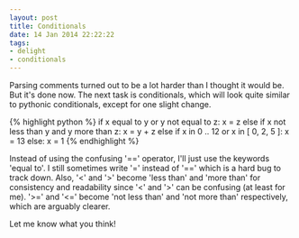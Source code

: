 ```yaml
---
layout: post
title: Conditionals
date: 14 Jan 2014 22:22:22
tags:
- delight
- conditionals
---
```


Parsing comments turned out to be a lot harder than I thought it would be. But it's done now. The next task is conditionals, which will look quite similar to pythonic conditionals, except for one slight change.

{% highlight python %}
if x equal to y or y not equal to z:
	x = z
else if x not less than y and y more than z:
	x = y + z
else if x in 0 .. 12 or x in [ 0, 2, 5 ]:
	x = 13
else:
	x = 1
{% endhighlight %}

Instead of using the confusing '==' operator, I'll just use the keywords 'equal to'. I still sometimes write '=' instead of '==' which is a hard bug to track down. Also, '<' and '>' become 'less than' and 'more than' for consistency and readability since '<' and '>' can be confusing (at least for me). '>=' and '<=' become 'not less than' and 'not more than' respectively, which are arguably clearer.

Let me know what you think!

